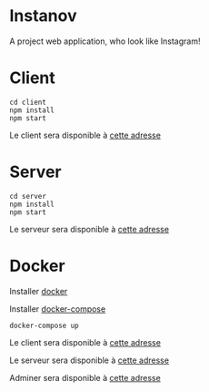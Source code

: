 # Instanov
A project web application, who look like Instagram!

# Client
	cd client
	npm install
	npm start
	
Le client sera disponible à [cette adresse](http://localhost:3000)

# Server
	cd server
	npm install
	npm start
	
Le serveur sera disponible à [cette adresse](http://localhost:5000)

# Docker

Installer [docker](https://www.docker.com/)

Installer [docker-compose](https://docs.docker.com/compose/install/)

	docker-compose up
	

Le client sera disponible à [cette adresse](http://localhost:8082)

Le serveur sera disponible à [cette adresse](http://localhost:8081)

Adminer sera disponible à [cette adresse](http://localhost:8083)